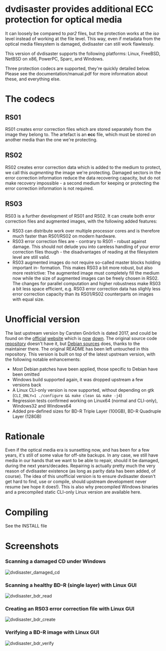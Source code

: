 # dvdisaster provides additional ECC protection for optical media

It can loosely be compared to *par2* files, but the protection works at the *iso* level instead of working at the file level. This way, even if metadata from the optical media filesystem is damaged, dvdisaster can still work flawlessly.

This version of dvdisaster supports the following platforms:
Linux, FreeBSD, NetBSD on x86, PowerPC, Sparc, and Windows.

Three protection codecs are supported, they're quickly detailed below. Please see the documentation/manual.pdf for more information about these, and everything else.

# The codecs

## RS01

RS01 creates error correction files which are stored separately from the image they
belong to. The artefact is an **ecc** file, which must be stored on another media than the one we're protecting.

## RS02

RS02 creates error correction data which is added to the medium to protect, we call this *augmenting* the image we're protecting. Damaged sectors in the error correction information reduce the data recovering capacity, but do not make recovery impossible - a second medium for keeping or protecting the error correction
information is not required.

## RS03

RS03 is a further development of RS01 and RS02. It can create both error correction files and
augmented images, with the following added features:

- RS03 can distribute work over multiple processor cores and is therefore much faster than
RS01/RS02 on modern hardware.
- RS03 error correction files are - contrary to RS01 - robust against damage. This should
not delude you into careless handling of your error correction files though - the disadvantages
of reading at the filesystem level are still valid.
- RS03 augmented images do not require so-called master blocks holding important in-
formation. This makes RS03 a bit more robust, but also more restrictive: The augmented
image must completely fill the medium now while the size of augmented images can be
freely chosen in RS02.
The changes for parallel computation and higher robustness make RS03 a bit less space efficient,
e.g. RS03 error correction data has slighly less error correction capacity than its RS01/RS02
counterparts on images with equal size.

# Unofficial version

The last upstream version by Carsten Gnörlich is dated 2017, and could be found on the [official](https://web.archive.org/web/20180428070843/http://dvdisaster.net/en/index.html) [website](https://web.archive.org/web/20180509154525/http://dvdisaster.org/en/index.html) which is [now](http://www.dvdisaster.net) [down](http://www.dvdisaster.org). The original source code [repository](https://sourceforge.net/projects/dvdisaster/files/dvdisaster) doesn't have it, but [Debian sources](https://sources.debian.org/src/dvdisaster/) does, thanks to the maintainer there.
The original README has been left untouched in this repository.
This version is built on top of the latest upstream version, with the following notable enhancements:

- Most Debian patches have been applied, those specific to Debian have been omitted
- Windows build supported again, it was dropped upstream a few versions back
- A Linux CLI-only version is now supported, without depending on gtk (`CLI_ONLY=1 ./configure && make clean && make -j4`)
- Regression tests confirmed working on Linux64 (normal and CLI-only), Windows32 and Windows64
- Added pre-defined sizes for BD-R Triple Layer (100GB), BD-R Quadruple Layer (128GB)

# Rationale

Even if the optical media era is sunsetting now, and has been for a few years, it's still of some value for off-site backups. In any case, we still have media in our hands that we want to be able to repair, should it be damaged, during the next years/decades. Repairing is actually pretty much the very reason of dvdisaster existence (as long as parity data has been added, of course).
The idea of this unofficial version is to ensure dvdisaster doesn't get hard to find, use or compile, should upstream development never resume (we hope it does!).
This is also why precompiled Windows binaries and a precompiled static CLI-only Linux version are available here.

# Compiling

See the INSTALL file

# Screenshots

### Scanning a damaged CD under Windows

![dvdisaster_damaged_cd](https://user-images.githubusercontent.com/218502/91434313-edaaf880-e864-11ea-8e41-7b58a1e97a70.PNG)

### Scanning a healthy BD-R (single layer) with Linux GUI

![dvdisaster_bdr_read](https://user-images.githubusercontent.com/218502/91436728-fbfb1380-e868-11ea-8444-04ebc60809d8.PNG)

### Creating an RS03 error correction file with Linux GUI

![dvdisaster_bdr_create](https://user-images.githubusercontent.com/218502/91436740-00273100-e869-11ea-837a-af0d0733fe87.PNG)

### Verifying a BD-R image with Linux GUI

![dvdisaster_bdr_verify](https://user-images.githubusercontent.com/218502/91436731-fc93aa00-e868-11ea-93e6-b8c277620df7.PNG)
